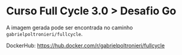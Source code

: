 # Curso Full Cycle 3.0 > Desafio Go

A imagem gerada pode ser encontrada no caminho `gabrielpoltronieri/fullcycle`.

DockerHub: https://hub.docker.com/r/gabrielpoltronieri/fullcycle